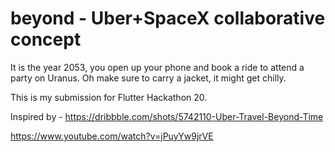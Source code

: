 # beyond - Uber+SpaceX collaborative concept

It is the year 2053, you open up your phone and book a ride to attend a party on Uranus. Oh make sure to carry a jacket, it might get chilly.


This is my submission for Flutter Hackathon 20. 

Inspired by - https://dribbble.com/shots/5742110-Uber-Travel-Beyond-Time

https://www.youtube.com/watch?v=jPuyYw9jrVE
